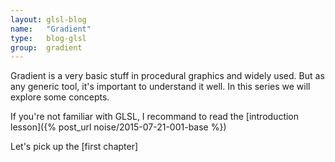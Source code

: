 ```yaml
---
layout: glsl-blog
name:   "Gradient"
type:   blog-glsl
group:  gradient
---
```


Gradient is a very basic stuff in procedural graphics and widely used. But as any generic tool, it's important to understand it well. In this series we will explore some concepts.

If you're not familiar with GLSL, I recommand to read the [introduction lesson]({% post_url noise/2015-07-21-001-base %})

Let's pick up the [first chapter]